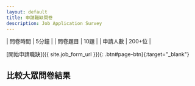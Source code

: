 ```yaml
---
layout: default
title: 申請職缺問卷
description: Job Application Survey
---
```


| 問卷時間 | 5分鐘 |
| 問卷題目 | 10題 |
| 申請人數 | 200+位 |

[開始申請職缺]({{ site.job_form_url }}){: .btn#page-btn}{:target="_blank"}

## 比較大眾問卷結果

